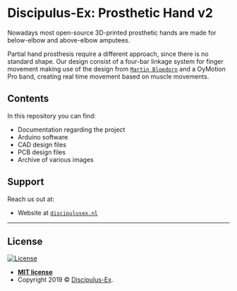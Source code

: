 # Discipulus-Ex: Prosthetic Hand v2

Nowadays most open-source 3D-printed prosthetic hands are made for below-elbow and above-elbow amputees.

Partial hand prosthesis require a different approach, since there is no standard shape.
Our design consist of a four-bar linkage system for finger movement making use of the design from <a href="https://github.com/MartinBloedorn/biohand" target="_blank">`Martin Bloedorn`</a> and a OyMotion Pro band, creating real time movement based on muscle movements.

## Contents

In this repository you can find:
* Documentation regarding the project
* Arduino software
* CAD design files
* PCB design files
* Archive of various images

## Support
Reach us out at:

- Website at <a href="https://discipulusex.nl/" target="_blank">`discipulusex.nl`</a>

---

## License
[![License](http://img.shields.io/:license-mit-blue.svg?style=flat-square)](http://badges.mit-license.org)

- **[MIT license](http://opensource.org/licenses/mit-license.php)**
- Copyright 2019 © <a href="https://discipulusex.nl/" target="_blank">Discipulus-Ex</a>.
